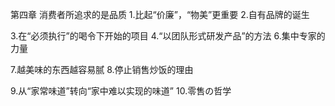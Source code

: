 第四章 消费者所追求的是品质
1.比起“价廉”，“物美”更重要
2.自有品牌的诞生

3.在“必须执行”的喝令下开始的项目
4.“以团队形式研发产品”的方法
6.集中专家的力量

7.越美味的东西越容易腻
8.停止销售炒饭的理由

9.从“家常味道”转向“家中难以实现的味道”
10.零售の哲学